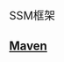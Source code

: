 <p style="font-size:20px;">SSM框架</p>

<h2><a href="{% post_url tech/SSM/2023-11-15-maven %}">Maven</a></h2>